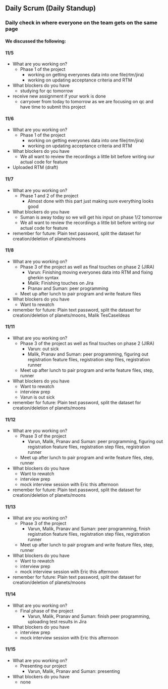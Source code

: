 ## Daily Scrum (Daily Standup)

### Daily check in where everyone on the team gets on the same page

#### We discussed the following:

#### 11/5 
- What are you working on?
     - Phase 1 of the project
        - working on getting everyones data into one file(rtm/jira)
        - working on updating acceptance criteria and RTM
- What blockers do you have  
     - studying for qc tomorrow
- receive new assignment if your work is done
     - carryover from today to tomorrow as we are focusing on qc and have time to submit this project

#### 11/6
- What are you working on?
     - Phase 1 of the project
        - working on getting everyones data into one file(rtm/jira)
        - working on updating acceptance criteria and RTM
- What blockers do you have  
     - We all want to review the recordings a little bit before writing our actual code for feature
- Uploaded RTM (draft)

#### 11/7
- What are you working on?
     - Phase 1 and 2 of the project
        - Almost done with this part just making sure everything looks good
- What blockers do you have
     - Suman is away today so we will get his input on phase 1/2 tomorrow 
     - We all want to review the recordings a little bit before writing our actual code for feature
- remember for future: Plain text password, split the dataset for creation/deletion of planets/moons

#### 11/8
- What are you working on?
     - Phase 3 of the project as well as final touches on phase 2 (JIRA)
          - Varun: Finishing moving everyones data into RTM and fixing gherkin syntax
          - Malik: Finishing touches on Jira
          - Pranav and Suman: peer programming
     - Meet up after lunch to pair program and write feature files
- What blockers do you have
     - Want to rewatch  
- remember for future: Plain text password, split the dataset for creation/deletion of planets/moons, Malik TesCaseIdeas

#### 11/11
- What are you working on?
     - Phase 3 of the project as well as final touches on phase 2 (JIRA)
          - Varun: out sick
          - Malik, Pranav and Suman: peer programming, figuring out registration feature files, registration step files, registration runner
     - Meet up after lunch to pair program and write feature files, step, runner
- What blockers do you have
     - Want to rewatch
     - interview prep
     - Varun is out sick
- remember for future: Plain text password, split the dataset for creation/deletion of planets/moons

#### 11/12
- What are you working on?
     - Phase 3 of the project
          - Varun, Malik, Pranav and Suman: peer programming, figuring out registration feature files, registration step files, registration runner
     - Meet up after lunch to pair program and write feature files, step, runner
- What blockers do you have
     - Want to rewatch
     - interview prep
     - mock interview session with Eric this afternoon
- remember for future: Plain text password, split the dataset for creation/deletion of planets/moons

#### 11/13
- What are you working on?
     - Phase 3 of the project
          - Varun, Malik, Pranav and Suman: peer programming, finish registration feature files, registration step files, registration runner
     - Meet up after lunch to pair program and write feature files, step, runner
- What blockers do you have
     - Want to rewatch
     - interview prep
     - mock interview session with Eric this afternoon
- remember for future: Plain text password, split the dataset for creation/deletion of planets/moons

#### 11/14
- What are you working on?
     - Final phase of the project
          - Varun, Malik, Pranav and Suman: finish peer programming, uploading test results in Jira
- What blockers do you have
     - interview prep
     - mock interview session with Eric this afternoon

#### 11/15
- What are you working on?
     - Presenting our project
          - Varun, Malik, Pranav and Suman: presenting
- What blockers do you have
     - none
